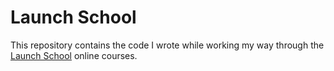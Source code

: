 # Launch School

This repository contains the code I wrote while working my way through
the [Launch School](https://launchschool.com/) online courses.
